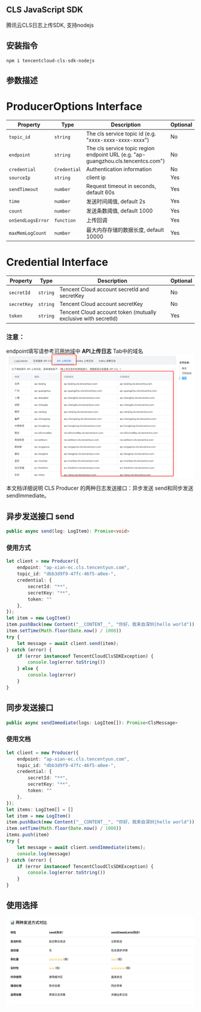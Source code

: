 ## CLS JavaScript SDK

腾讯云CLS日志上传SDK, 支持nodejs

## 安装指令
```
npm i tencentcloud-cls-sdk-nodejs
```

## 参数描述
# ProducerOptions Interface

| Property | Type | Description | Optional |
|----------|------|-------------|----------|
| `topic_id` | `string` | The cls service topic id (e.g. "xxxx-xxxx-xxxx-xxxx") | No |
| `endpoint` | `string` | The cls service topic region endpoint URL (e.g. "ap-guangzhou.cls.tencentcs.com") | No |
| `credential` | `Credential` | Authentication information | No |
| `sourceIp` | `string` | client ip | Yes |
| `sendTimeout` | `number` | Request timeout in seconds, default 60s | Yes |
| `time` | `number` | 发送时间阈值, default 2s | Yes |
| `count` | `number` | 发送条数阈值, default 1000 | Yes |
| `onSendLogsError` | `function` | 上传回调 | Yes |
| `maxMemLogCount` | `number` | 最大内存存储的数据长度, default 10000 | Yes |

# Credential Interface

| Property | Type | Description | Optional |
|----------|------|-------------|----------|
| `secretId` | `string` | Tencent Cloud account secretId and secretKey | No |
| `secretKey` | `string` | Tencent Cloud account secretKey | No |
| `token` | `string` | Tencent Cloud account token (mutually exclusive with secretId) | Yes |

### 注意： 

endpoint填写请参考[可用地域](https://cloud.tencent.com/document/product/614/18940#.E5.9F.9F.E5.90.8D)中 **API上传日志** Tab中的域名![image-20230403191435319](https://github.com/TencentCloud/tencentcloud-cls-sdk-js/blob/main/demo.png)

本文档详细说明 CLS Producer 的两种日志发送接口：异步发送 send和同步发送 sendImmediate。

## 异步发送接口 send

```typescript
public async send(log: LogItem): Promise<void>
```

### 使用方式
```typescript
let client = new Producer({
    endpoint: "ap-xian-ec.cls.tencentyun.com",
    topic_id: "dbb3d9f9-47fc-46f5-a0ee-",
    credential: {
        secretId: "**",
        secretKey: "**",
        token: ""
    },
});
let item = new LogItem()
item.pushBack(new Content("__CONTENT__", "你好，我来自深圳|hello world"))
item.setTime(Math.floor(Date.now() / 1000))
try {
    let message = await client.send(item);
} catch (error) {
    if (error instanceof TencentCloudClsSDKException) {
        console.log(error.toString())
    } else {
        console.log(error)
    }
}        
```

## 同步发送接口

```typescript
public async sendImmediate(logs: LogItem[]): Promise<ClsMessage>
```

### 使用文档

```typescript
let client = new Producer({
    endpoint: "ap-xian-ec.cls.tencentyun.com",
    topic_id: "dbb3d9f9-47fc-46f5-a0ee-",
    credential: {
        secretId: "**",
        secretKey: "**",
        token: ""
    },
});
let items: LogItem[] = []
let item = new LogItem()
item.pushBack(new Content("__CONTENT__", "你好，我来自深圳|hello world"))
item.setTime(Math.floor(Date.now() / 1000))
items.push(item)
try {
    let message = await client.sendImmediate(items);
    console.log(message)
} catch (error) {
    if (error instanceof TencentCloudClsSDKException) {
        console.log(error.toString())
    }
}
```

## 使用选择

![Clipboard_Screenshot_1757045120.png](./image.png)



